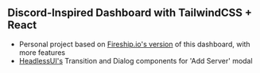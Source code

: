 ## Discord-Inspired Dashboard with TailwindCSS + React

- Personal project based on [Fireship.io's version](https://github.com/fireship-io/tailwind-dashboard) of this dashboard, with more features
- [HeadlessUI's](https://headlessui.dev) Transition and Dialog components for 'Add Server' modal
